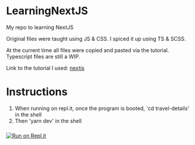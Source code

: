 # LearningNextJS
My repo to learning NextJS

Original files were taught using JS & CSS. I spiced it up using TS & SCSS.

At the current time all files were copied and pasted via the tutorial. Typescript files are still a WIP.

Link to the tutorial I used: [nextjs](https://nextjs.org/learn/basics/create-nextjs-app)

# Instructions
1. When running on repl.it, once the program is booted, 'cd travel-details' in the shell
2. Then 'yarn dev' in the shell

###
[![Run on Repl.it](https://repl.it/badge/github/tylermav/LearningNextJS)](https://repl.it/github/tylermav/LearningNextJS)
